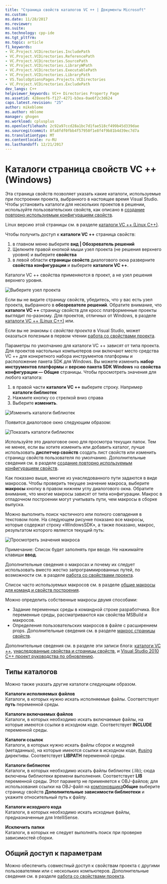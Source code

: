 ```yaml
---
title: "Страница свойств каталогов VC ++ | Документы Microsoft"
ms.custom: 
ms.date: 11/28/2017
ms.reviewer: 
ms.suite: 
ms.technology: cpp-ide
ms.tgt_pltfrm: 
ms.topic: article
f1_keywords:
- VC.Project.VCDirectories.IncludePath
- VC.Project.VCDirectories.ReferencePath
- VC.Project.VCDirectories.SourcePath
- VC.Project.VCDirectories.LibraryWPath
- VC.Project.VCDirectories.ExecutablePath
- VC.Project.VCDirectories.LibraryPath
- VS.ToolsOptionsPages.Projects.VCDirectories
- VC.Project.VCDirectories.ExcludePath
dev_langs: C++
helpviewer_keywords: VC++ Directories Property Page
ms.assetid: 428eeef6-f127-4271-b3ea-0ae6f2c3d624
caps.latest.revision: "25"
author: mikeblome
ms.author: mblome
manager: ghogen
ms.workload: cplusplus
ms.openlocfilehash: 2c92a97ccd28a1bc7d1fae518cf499b45d339dae
ms.sourcegitcommit: 8fa8fdf0fbb4f57950f1e8f4f9b81b4d39ec7d7a
ms.translationtype: MT
ms.contentlocale: ru-RU
ms.lasthandoff: 12/21/2017
---
```

# <a name="vc-directories-property-page-windows"></a>Каталоги страница свойств VC ++ (Windows)

Эта страница свойств позволяет указать какие каталоги, используемые при построении проекта, выбранного в настоящее время Visual Studio. Чтобы установить каталоги для нескольких проектов в решении, используйте пользовательских свойств, как описано в [создание повторно используемым конфигурациям свойств](working-with-project-properties.md#bkmkPropertySheets).

Linux версию этой страницы см. в разделе [каталоги VC ++ (Linux C++)](../linux/prop-pages/directories-linux.md).   

Чтобы получить доступ к **каталоги VC ++** страница свойств:

1. в главном меню выберите **вид | Обозреватель решений**
1. Щелкните правой кнопкой мыши узел проекта (не решения верхнего уровня) и выберите **свойства**
1. в левой области **страницы свойств** диалогового окна разверните **свойства конфигурации** и выберите **каталоги VC ++**.  

Каталоги VC ++ свойства применяются в проект, а не узел решения верхнего уровня.

![Выберите узел проекта](media/vcppdir.png "выберите узел проекта, чтобы просмотреть свойства каталоги VC ++")

Если вы не видите страницу свойств, убедитесь, что у вас есть узел проекта, выбранного в **обозревателе решений**. Обратите внимание, что **каталоги VC ++** страницу свойств для кросс платформенные проекты выглядит по-разному. Для проектов, отличных от Windows, в разделе [каталоги VC ++ (Linux C++)](../linux/prop-pages/directories-linux.md) или. 
 
Если вы не знакомы с *свойства проекта* в Visual Studio, может оказаться полезным в первом чтении [работа со свойствами проекта](working-with-project-properties.md). 
 
Параметры по умолчанию для каталоги VC ++ зависят от типа проекта. Для проектов настольных компьютеров они включают место средства VC ++ для конкретного набора инструментов платформы и расположение пакета SDK для Windows. Вы можете изменить **набор инструментов платформы** и **версию пакета SDK Windows** на **свойства конфигурации — Общие** страницы. Чтобы просмотреть значения для любого каталога:

1. в правой части **каталоги VC ++** выберите строку. Например **каталоги библиотек**
1. Нажмите кнопку со стрелкой вниз справа
1. Выберите **изменить**.

![Изменить каталоги библиотек](media/vcppdir_libdir_edit.png "диалоговое окно для правки путей к библиотеке")

Появится диалоговое окно следующим образом: 

![Показать каталоги библиотек](media/vcppdir_libdir.png "диалоговое окно для добавления или удаления путей к библиотеке")

Используйте это диалоговое окно для просмотра текущих папок. Тем не менее, если вы хотите изменить или добавить каталог, лучше использовать **диспетчер свойств** создать лист свойств или изменить страницу свойств пользователя по умолчанию. Дополнительные сведения см. в разделе [создание повторно используемым конфигурациям свойств](working-with-project-properties.md#bkmkPropertySheets).

Как показано выше, многие из унаследованного пути задаются в виде макросов.  Чтобы проверить текущее значение макроса, выберите **макросы** кнопку в правом нижнем углу диалогового окна. Обратите внимание, что многие макросы зависят от типа конфигурации. Макрос в отладочном построении могут учитывать пути, чем макросы в сборке выпуска. 

Можно выполнить поиск частичного или полного совпадения в текстовом поле. На следующем рисунке показано все макросы, которые содержат строку «WindowsSDK», а также показано, макрос, результатом которого является текущий путь:

![Просмотреть значения макроса](media/vcppdir_libdir_macros.png "диалоговое окно для правки макросы")

Примечание: Список будет заполнять при вводе. Не нажимайте клавиши **ввод**.

Дополнительные сведения о макросах и почему их следует использовать вместо жестко запрограммированных путей, по возможности см. в разделе [работа со свойствами проекта](../ide/working-with-project-properties.md#bkmkPropertiesVersusMacros). 

Список часто используемых макросов см. в разделе [общие макросы для команд и свойств построения](https://docs.microsoft.com/en-us/cpp/ide/common-macros-for-build-commands-and-properties).

Можно определить собственные макросы двумя способами:
-   Задание переменных среды в командной строке разработчика. Все переменные среды, рассматриваются как свойства MSBuild и макросов.
-   Определения пользовательских макросов в файле с расширением props. Дополнительные сведения см. в разделе [макрос страницы свойств](working-with-project-properties.md#bkmkPropertiesVersusMacros). 

Дополнительные сведения см. в разделе эти записи блога: [каталоги VC ++](http://blogs.msdn.com/b/vsproject/archive/2009/07/07/vc-directories.aspx), [унаследованные свойства и страницы свойств](http://blogs.msdn.com/b/vsproject/archive/2009/06/23/inherited-properties-and-property-sheets.aspx), и [Visual Studio 2010 C++ проект руководства по обновлению](http://blogs.msdn.com/b/vcblog/archive/2010/03/02/visual-studio-2010-c-project-upgrade-guide.aspx).  
  
## <a name="directory-types"></a>Типы каталогов

Можно также указать другие каталоги следующим образом.  
  
**Каталоги исполняемых файлов**  
Каталоги, в которых нужно искать исполняемые файлы. Соответствует **путь** переменной среды.

**Каталоги включаемых файлов**  
Каталоги, в которых необходимо искать включаемые файлы, на которые имеются ссылки в исходном коде. Соответствует **INCLUDE** переменной среды.

**Каталоги ссылок**  
 Каталоги, в которых нужно искать файлы сборок и модулей (метаданных), на которые имеются ссылки в исходном коде, [#using](../preprocessor/hash-using-directive-cpp.md) директивы. Соответствует **LIBPATH** переменной среды.

**Каталоги библиотек**  
Каталоги, в которых необходимо искать файлы библиотек (.lib); сюда включены библиотеки времени выполнения. Соответствует **LIB** переменной среды. Этот параметр не применяется к OBJ-файлов; для использования ссылки на OBJ-файл на [компоновщика](../ide/linker-property-pages.md)**Общие** выберите страницу свойств **Дополнительные зависимости библиотеки** и укажите относительный путь к файлу.

**Каталоги исходного кода**  
Каталоги, в которых необходимо искать исходные файлы, предназначенные для IntelliSense.

**Исключить папки**  
Каталоги, в которых не следует выполнять поиск при проверке зависимостей сборки.

## <a name="sharing-the-settings"></a>Общий доступ к параметрам

Можно обеспечить совместный доступ к свойствам проекта с другими пользователями или с нескольких компьютеров. Дополнительные сведения см. в разделе [работа со свойствами проекта](../ide/working-with-project-properties.md).
